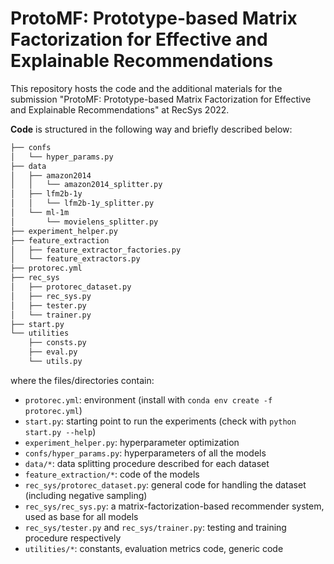 # ProtoMF: Prototype-based Matrix Factorization for Effective and Explainable Recommendations

This repository hosts the code and the additional materials for the submission "ProtoMF: Prototype-based Matrix Factorization for Effective and Explainable Recommendations" at RecSys 2022.

**Code** is structured in the following way and briefly described below:

```bash
├── confs
│   └── hyper_params.py
├── data
│   ├── amazon2014
│   │   └── amazon2014_splitter.py
│   ├── lfm2b-1y
│   │   └── lfm2b-1y_splitter.py
│   └── ml-1m
│       └── movielens_splitter.py
├── experiment_helper.py
├── feature_extraction
│   ├── feature_extractor_factories.py
│   └── feature_extractors.py
├── protorec.yml
├── rec_sys
│   ├── protorec_dataset.py
│   ├── rec_sys.py
│   ├── tester.py
│   └── trainer.py
├── start.py
└── utilities
    ├── consts.py
    ├── eval.py
    └── utils.py

```
where the files/directories contain:
- `protorec.yml`: environment (install with `conda env create -f protorec.yml`)
- `start.py`: starting point to run the experiments (check with `python start.py --help`)
- `experiment_helper.py`: hyperparameter optimization
- `confs/hyper_params.py`: hyperparameters of all the models
- `data/*`: data splitting procedure described for each dataset
- `feature_extraction/*`: code of the models 
- `rec_sys/protorec_dataset.py`: general code for handling the dataset (including negative sampling)
- `rec_sys/rec_sys.py`: a matrix-factorization-based recommender system, used as base for all models
- `rec_sys/tester.py` and `rec_sys/trainer.py`: testing and training procedure respectively
- `utilities/*`: constants, evaluation metrics code, generic code
